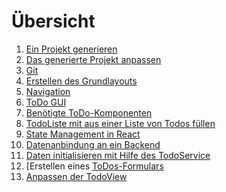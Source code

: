 # Übersicht
1) [Ein Projekt generieren](./setup_project.md)
2) [Das generierte Projekt anpassen](./cleanup_project.md)
3) [Git](./git.md)
4) [Erstellen des Grundlayouts](./basic_layout.md)
5) [Navigation](./navigation.md)
6) [ToDo GUI](./materialui_introduction.md)
7) [Benötigte ToDo-Komponenten](./needed_todo_components.md)
8) [TodoListe mit aus einer Liste von Todos füllen](./gui_with_basic_data.md)
9) [State Management in React](./stateManagement_overview.md)
10) [Datenanbindung an ein Backend](./stateManagement_with_server.md)
11) [Daten initialisieren mit Hilfe des TodoService](./init_data_with_service.md)
12) [Erstellen eines [ToDos-Formulars](./todo_form.md)
13) [Anpassen der TodoView](./implement_todo_view.md)